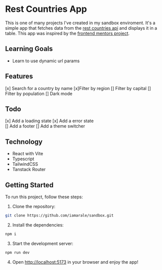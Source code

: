 # Rest Countries App

This is one of many projects I've created in my sandbox enviroment. It's a simple app that fetches data from the [rest countries api](https://restcountries.com/) and displays it in a table. This app was inspired by the [frontend mentors project](https://www.frontendmentor.io/challenges/rest-countries-api-with-color-theme-switcher-5cacc469fec04111f7b848ca).

## Learning Goals

- Learn to use dynamic url params

## Features

[x] Search for a country by name
[x]Filter by region
[] Filter by capital
[] Filter by population
[] Dark mode

## Todo

[x] Add a loading state
[x] Add a error state  
[] Add a footer
[] Add a theme switcher

## Technology

- React with Vite
- Typescript
- TailwindCSS
- Tanstack Router

## Getting Started

To run this project, follow these steps:

1. Clone the repository:

```bash
git clone https://github.com/iamarale/sandbox.git
```

2. Install the dependencies:

```bash
npm i
```

3. Start the development server:

```bash
npm run dev
```

4. Open [http://localhost:5173](http://localhost:5173) in your browser and enjoy the app!
